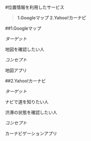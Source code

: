 #位置情報を利用したサービス
>**1.Googleマップ**
>**2.Yahoo!カーナビ**

##1.Googleマップ

*ターゲット*

地図を確認したい人

*コンセプト*

地図アプリ

##2.Yahoo!カーナビ

*ターゲット*

ナビで道を知りたい人

渋滞の状態を確認したい人

*コンセプト*

カーナビゲーションアプリ
